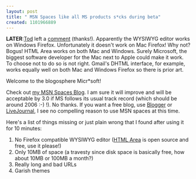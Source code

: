 ```yaml
---
layout: post
title: " MSN Spaces like all MS products s*cks during beta"
created: 1101966889
---
```

<p><b>LATER</b>:<a href="http://radio.blogware.com/">Tod</a> left a <a href="http://www.rolandtanglao.com/archives/2004/12/01/no_metaweblog_api_and_no_post_via_im_support_yet_in_msn_spaces#comment5145">comment</a> (thanks!). Apparently the WYSIWYG editor works on Windows Firefox. Unfortunately it doesn't work on Mac Firefox! Why not? Bogus! HTML Area works on both Mac and Windows. Surely Microsoft, the biggest software developer for the Mac next to Apple could make it work.  To choose not to do so is not right. Gmail's DHTML interface, for example, works equally well on both Mac and Windows Firefox so there is prior art.</p>

<p>Welcome to the blogosphere Micr*soft!
</p>
<p>Check out <a href="http://spaces.msn.com/members/rolandt/">my MSN Spaces Blog</a>. I am sure it will improve and will be acceptable by 3.0 if MS follows its usual track record (which should be around 2006 :-) !). No thanks.  If you want a free blog, use <a href="http://www.blogger.com/start">Blogger</a> or <a href="http://www.livejournal.com/">LiveJournal</a>, I see no compelling reason to use MSN spaces at this time.
</p>
<p>Here's a list of things missing or just plain wrong that I found after using it for 10 minutes:
</p><ol><li> No Firefox compatible WYSIWYG editor (<a href="http://www.htmlarea.com/">HTML Area</a> is open source and free, use it please!)
</li> <li>Only 10MB of space (a travesty since disk space is basically free, how about 10MB or 100MB a month?)</li>
 <li>Really long and bad URLs
</li><li> Garish themes</li>
</ol>





